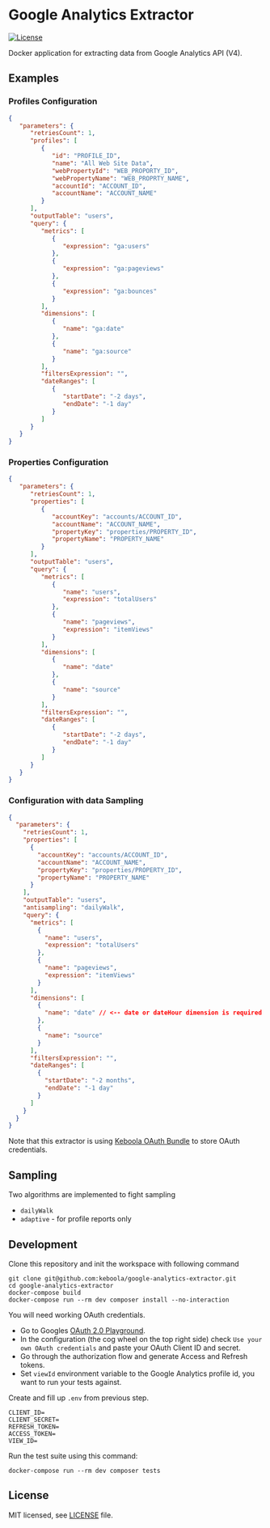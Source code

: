 # Google Analytics Extractor

[![License](https://img.shields.io/badge/license-MIT-blue.svg)](https://github.com/keboola/google-analytics-extractor/blob/master/LICENSE.md)

Docker application for extracting data from Google Analytics API (V4).

## Examples

### Profiles Configuration
```json
{
   "parameters": {
      "retriesCount": 1,
      "profiles": [
         {
            "id": "PROFILE_ID",
            "name": "All Web Site Data",
            "webPropertyId": "WEB_PROPORTY_ID",
            "webPropertyName": "WEB_PROPRTY_NAME",
            "accountId": "ACCOUNT_ID",
            "accountName": "ACCOUNT_NAME"
         }
      ],
      "outputTable": "users",
      "query": {
         "metrics": [
            {
               "expression": "ga:users"
            },
            {
               "expression": "ga:pageviews"
            },
            {
               "expression": "ga:bounces"
            }
         ],
         "dimensions": [
            {
               "name": "ga:date"
            },
            {
               "name": "ga:source"
            }
         ],
         "filtersExpression": "",
         "dateRanges": [
            {
               "startDate": "-2 days",
               "endDate": "-1 day"
            }
         ]
      }
   }
}
```

### Properties Configuration
```json
{
   "parameters": {
      "retriesCount": 1,
      "properties": [
         {
            "accountKey": "accounts/ACCOUNT_ID",
            "accountName": "ACCOUNT_NAME",
            "propertyKey": "properties/PROPERTY_ID",
            "propertyName": "PROPERTY_NAME"
         }
      ],
      "outputTable": "users",
      "query": {
         "metrics": [
            {
               "name": "users",
               "expression": "totalUsers"
            },
            {
               "name": "pageviews",
               "expression": "itemViews"
            }
         ],
         "dimensions": [
            {
               "name": "date"
            },
            {
               "name": "source"
            }
         ],
         "filtersExpression": "",
         "dateRanges": [
            {
               "startDate": "-2 days",
               "endDate": "-1 day"
            }
         ]
      }
   }
}
```

### Configuration with data Sampling
```json
{
  "parameters": {
    "retriesCount": 1,
    "properties": [
      {
        "accountKey": "accounts/ACCOUNT_ID",
        "accountName": "ACCOUNT_NAME",
        "propertyKey": "properties/PROPERTY_ID",
        "propertyName": "PROPERTY_NAME"
      }
    ],
    "outputTable": "users",
    "antisampling": "dailyWalk",
    "query": {
      "metrics": [
        {
          "name": "users",
          "expression": "totalUsers"
        },
        {
          "name": "pageviews",
          "expression": "itemViews"
        }
      ],
      "dimensions": [
        {
          "name": "date" // <-- date or dateHour dimension is required
        },
        {
          "name": "source"
        }
      ],
      "filtersExpression": "",
      "dateRanges": [
        {
          "startDate": "-2 months",
          "endDate": "-1 day"
        }
      ]
    }
  }
}
```

Note that this extractor is using [Keboola OAuth Bundle](https://github.com/keboola/oauth-v2-bundle) to store OAuth credentials.
 
## Sampling

Two algorithms are implemented to fight sampling 
- `dailyWalk`
- `adaptive` - for profile reports only

## Development
Clone this repository and init the workspace with following command

```
git clone git@github.com:keboola/google-analytics-extractor.git
cd google-analytics-extractor
docker-compose build
docker-compose run --rm dev composer install --no-interaction
```

You will need working OAuth credentials.
- Go to Googles [OAuth 2.0 Playground](https://developers.google.com/oauthplayground).
- In the configuration (the cog wheel on the top right side) check `Use your own OAuth credentials` and paste your OAuth Client ID and secret.
- Go through the authorization flow and generate Access and Refresh tokens.
- Set `viewId` environment variable to the Google Analytics profile id, you want to run your tests against.

Create and fill up `.env` from previous step.

```
CLIENT_ID=
CLIENT_SECRET=
REFRESH_TOKEN=
ACCESS_TOKEN=
VIEW_ID=
```

Run the test suite using this command:

```
docker-compose run --rm dev composer tests
```




## License

MIT licensed, see [LICENSE](./LICENSE) file.
